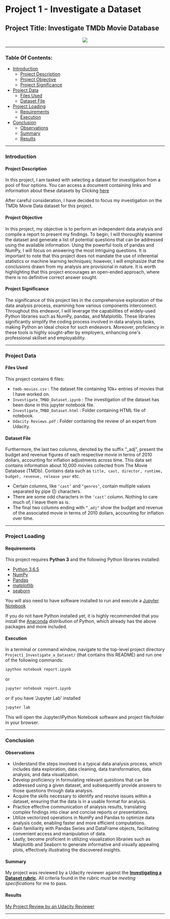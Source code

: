 # Project 1 - Investigate a Dataset
## Project Title: Investigate TMDb Movie Database 

<p align="center"><img src="Image.jpg"></p>

----

### Table Of Contents:
- [Introduction](#introduction)<br>
    - [Project Description](#project-description)<br>
    - [Project Objective](#project-objective)<br>
    - [Project Significance](#project-significance)<br>
- [Project Data](#project-data)<br>
    - [Files Used](#files-used)<br>
    - [Dataset File](#dataset-file)<br>
- [Project Loading](#project-loading)<br>
    - [Requirements](#requirements)<br>
    - [Execution](#execution)<br>
- [Conclusion](#conclusion)<br>
    - [Observations](#observations)<br>
    - [Summary](#summary)<br>
    - [Results](#results)

----


### Introduction

#### Project Description

In this project, I am tasked with selecting a dataset for investigation from a pool of four options. You can access a document containing links and information about these datasets by Clicking [here](https://docs.google.com/document/d/e/2PACX-1vTlVmknRRnfy_4eTrjw5hYGaiQim5ctr9naaRd4V9du2B5bxpd8FEH3KtDgp8qVekw7Cj1GLk1IXdZi/pub?embedded=True)

After careful consideration, I have decided to focus my investigation on the TMDb Movie Data dataset for this project.

#### Project Objective

In this project, my objective is to perform an independent data analysis and compile a report to present my findings. To begin, I will thoroughly examine the dataset and generate a list of potential questions that can be addressed using the available information. Using the powerful tools of pandas and NumPy, I will focus on answering the most intriguing questions. It is important to note that this project does not mandate the use of inferential statistics or machine learning techniques; however, I will emphasize that the conclusions drawn from my analysis are provisional in nature. It is worth highlighting that this project encourages an open-ended approach, where there is no definitive correct answer sought.

#### Project Significance

The significance of this project lies in the comprehensive exploration of the data analysis process, examining how various components interconnect. Throughout this endeavor, I will leverage the capabilities of widely-used Python libraries such as NumPy, pandas, and Matplotlib. These libraries significantly simplify the coding process involved in data analysis tasks, making Python an ideal choice for such endeavors. Moreover, proficiency in these tools is highly sought-after by employers, enhancing one's professional skillset and employability.

----

### Project Data

#### Files Used

This project contains 6 files:
- `tmdb-movies.csv` : The dataset file containing 10k+ entries of movies that I have worked on. 
- `Investigate_TMBD_Dataset.ipynb` : The investigation of the dataset has been done in this jupyter notebook file. 
- `Investigate_TMBD_Dataset.html` : Folder containing HTML file of notebook.
- `Udacity Reviews.pdf` : Folder containing the review of an expert from Udacity.

#### Dataset File

Furthermore, the last two columns, denoted by the suffix “_adj", present the budget and revenue figures of each respective movie in terms of 2010 dollars, accounting for inflation adjustments across time.
This data set contains information about 10,000 movies collected from The Movie Database (TMDb). Contains data such as `title, cast, director, runtime, budget, revenue, release year` etc. 
- Certain columns, like `‘cast’` and `‘genres’`, contain multiple values separated by pipe (|) characters.
- There are some odd characters in the `‘cast’` column. Nothing to care much of, I leave them as is.
- The final two columns ending with `“_adj"` show the budget and revenue of the associated movie in terms of 2010 dollars, accounting for inflation over time.

-----

### Project Loading

#### Requirements

This project requires **Python 3** and the following Python libraries installed:

- [Python 3.6.5](https://www.python.org/downloads/release/python-365/)
- [NumPy](http://www.numpy.org/)
- [Pandas](http://pandas.pydata.org)
- [matplotlib](http://matplotlib.org/)
- [seaborn](https://seaborn.pydata.org/installing.html)

You will also need to have software installed to run and execute a [Jupyter Notebook](http://jupyter.org/install)

If you do not have Python installed yet, it is highly recommended that you install the [Anaconda](https://www.anaconda.com/download/) distribution of Python, which already has the above packages and more included. 


#### Execution

In a terminal or command window, navigate to the top-level project directory `Project1_Investigate_a_Dataset/` (that contains this README) and run one of the following commands:

```bash
ipython notebook report.ipynb
```  
or
```bash
jupyter notebook report.ipynb
```

or if you have 'Jupyter Lab' installed
```bash
jupyter lab
```

This will open the Jupyter/iPython Notebook software and project file/folder in your browser.

-----

### Conclusion

#### Observations

 - Understand the steps involved in a typical data analysis process, which includes data exploration, data cleaning, data transformation, data analysis, and data visualization.
 - Develop proficiency in formulating relevant questions that can be addressed using a given dataset, and subsequently provide answers to those questions through data analysis.
 - Acquire the skills necessary to identify and resolve issues within a dataset, ensuring that the data is in a usable format for analysis.
 - Practice effective communication of analysis results, translating complex findings into clear and concise reports or presentations.
 - Utilize vectorized operations in NumPy and Pandas to optimize data analysis code, enabling faster and more efficient computations.
 - Gain familiarity with Pandas Series and DataFrame objects, facilitating convenient access and manipulation of data.
 - Lastly, become proficient in utilizing visualization libraries such as Matplotlib and Seaborn to generate informative and visually appealing plots, effectively illustrating the discovered insights.


#### Summary
My project was reviewed by a Udacity reviewer against the **<a href="https://review.udacity.com/#!/projects/3176718735/rubric" target="_blank">Investigating a Dataset rubric</a>**. All criteria found in the rubric must be *meeting specifications* for me to pass.

#### Results
[My Project Review by an Udacity Reviewer](https://review.udacity.com/#!/reviews)

----
